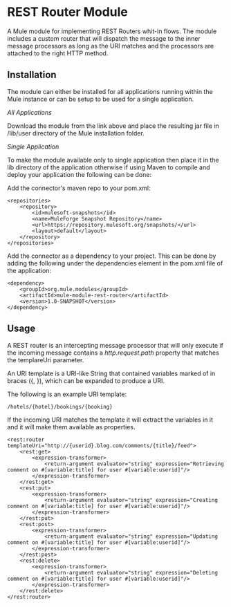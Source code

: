 REST Router Module
===========

A Mule module for implementing REST Routers whit-in flows. The module includes a custom router that will dispatch the message to the inner message processors as long as the URI matches and the processors are attached to the right HTTP method.

Installation
------------

The module can either be installed for all applications running within the Mule instance or can be setup to be used
for a single application.

*All Applications*

Download the module from the link above and place the resulting jar file in
/lib/user directory of the Mule installation folder.

*Single Application*

To make the module available only to single application then place it in the
lib directory of the application otherwise if using Maven to compile and deploy
your application the following can be done:

Add the connector's maven repo to your pom.xml:

    <repositories>
        <repository>
            <id>mulesoft-snapshots</id>
            <name>MuleForge Snapshot Repository</name>
            <url>https://repository.mulesoft.org/snapshots/</url>
            <layout>default</layout>
        </repository>
    </repositories>

Add the connector as a dependency to your project. This can be done by adding
the following under the dependencies element in the pom.xml file of the
application:

    <dependency>
        <groupId>org.mule.modules</groupId>
        <artifactId>mule-module-rest-router</artifactId>
        <version>1.0-SNAPSHOT</version>
    </dependency>

Usage
-----

A REST router is an intercepting message processor that will only execute if the incoming message
contains a _http.request.path_ property that matches the templareUri parameter.

An URI template is a URI-like String that contained variables marked of in
braces ({, }), which can be expanded to produce a URI.

The following is an example URI template:

	/hotels/{hotel}/bookings/{booking}

If the incoming URI matches the template it will extract the variables in it and it will make them available as
properties.

	<rest:router templateUri="http://{userid}.blog.com/comments/{title}/feed">
	    <rest:get>
	        <expression-transformer>
	            <return-argument evaluator="string" expression="Retrieving comment on #[variable:title] for user #[variable:userid]"/>
	        </expression-transformer>
	    </rest:get>
	    <rest:put>
	        <expression-transformer>
	            <return-argument evaluator="string" expression="Creating comment on #[variable:title] for user #[variable:userid]"/>
	        </expression-transformer>
	    </rest:put>
	    <rest:post>
	        <expression-transformer>
	            <return-argument evaluator="string" expression="Updating comment on #[variable:title] for user #[variable:userid]"/>
	        </expression-transformer>
	    </rest:post>
	    <rest:delete>
	        <expression-transformer>
	            <return-argument evaluator="string" expression="Deleting comment on #[variable:title] for user #[variable:userid]"/>
	        </expression-transformer>
	    </rest:delete>
	</rest:router>
